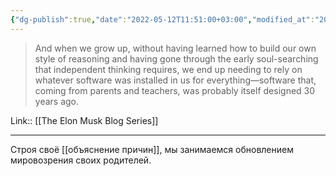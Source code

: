 ```yaml
---
{"dg-publish":true,"date":"2022-05-12T11:51:00+03:00","modified_at":"2022-05-23T11:50:24+03:00","title":"Dependent thinker has old mental models","permalink":"/quotes/202205121151/","dgHomeLink":false,"dgPassFrontmatter":true}
---
```



> And when we grow up, without having learned how to build our own style of reasoning and having gone through the early soul-searching that independent thinking requires, we end up needing to rely on whatever software was installed in us for everything—software that, coming from parents and teachers, was probably itself designed 30 years ago.

Link:: [[The Elon Musk Blog Series]]

---

Строя своё [[объяснение причин]], мы занимаемся обновлением мировозрения своих родителей.
